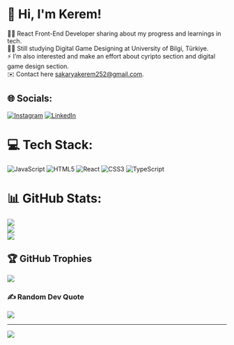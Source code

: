 # 👋 Hi, I'm Kerem!
🧑‍💻 React Front-End Developer sharing about my progress and learnings in tech.<br>🧑‍🎓 Still studying Digital Game Designing at University of Bilgi, Türkiye.<br>⚡ I’m also interested and make an effort about cyripto section and digital game design section.<br> ✉️ Contact here sakaryakerem252@gmail.com.


## 🌐 Socials:
[![Instagram](https://img.shields.io/badge/Instagram-%23E4405F.svg?logo=Instagram&logoColor=white)](https://instagram.com/kereemsakarya) [![LinkedIn](https://img.shields.io/badge/LinkedIn-%230077B5.svg?logo=linkedin&logoColor=white)](https://linkedin.com/in/keremsakarya) 

# 💻 Tech Stack:
![JavaScript](https://img.shields.io/badge/javascript-%23323330.svg?style=for-the-badge&logo=javascript&logoColor=%23F7DF1E) ![HTML5](https://img.shields.io/badge/html5-%23E34F26.svg?style=for-the-badge&logo=html5&logoColor=white) ![React](https://img.shields.io/badge/react-%2320232a.svg?style=for-the-badge&logo=react&logoColor=%2361DAFB) ![CSS3](https://img.shields.io/badge/css3-%231572B6.svg?style=for-the-badge&logo=css3&logoColor=white) ![TypeScript](https://img.shields.io/badge/typescript-%23007ACC.svg?style=for-the-badge&logo=typescript&logoColor=white)
# 📊 GitHub Stats:
![](https://github-readme-stats.vercel.app/api?username=keremsakarya&theme=highcontrast&hide_border=false&include_all_commits=true&count_private=false)<br/>
![](https://github-readme-streak-stats.herokuapp.com/?user=keremsakarya&theme=highcontrast&hide_border=false)<br/>
![](https://github-readme-stats.vercel.app/api/top-langs/?username=keremsakarya&theme=highcontrast&hide_border=false&include_all_commits=true&count_private=false&layout=compact)

## 🏆 GitHub Trophies
![](https://github-profile-trophy.vercel.app/?username=keremsakarya&theme=radical&no-frame=true&no-bg=false&margin-w=4)

### ✍️ Random Dev Quote
![](https://quotes-github-readme.vercel.app/api?type=horizontal&theme=radical)

---
[![](https://visitcount.itsvg.in/api?id=keremsakarya&icon=5&color=2)](https://visitcount.itsvg.in)

<!-- Proudly created with GPRM ( https://gprm.itsvg.in ) -->
